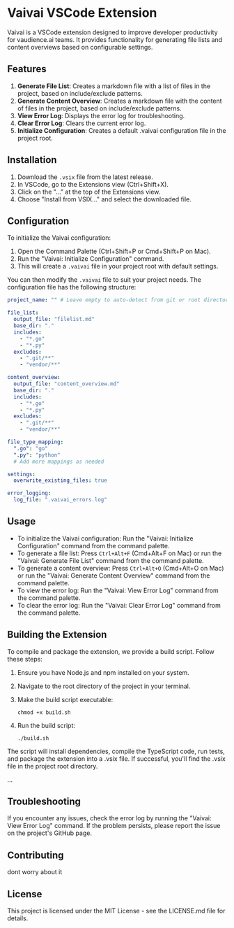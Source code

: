 # Vaivai VSCode Extension

Vaivai is a VSCode extension designed to improve developer productivity for vaudience.ai teams. It provides functionality for generating file lists and content overviews based on configurable settings.

## Features

1. **Generate File List**: Creates a markdown file with a list of files in the project, based on include/exclude patterns.
2. **Generate Content Overview**: Creates a markdown file with the content of files in the project, based on include/exclude patterns.
3. **View Error Log**: Displays the error log for troubleshooting.
4. **Clear Error Log**: Clears the current error log.
5. **Initialize Configuration**: Creates a default .vaivai configuration file in the project root.

## Installation

1. Download the `.vsix` file from the latest release.
2. In VSCode, go to the Extensions view (Ctrl+Shift+X).
3. Click on the "..." at the top of the Extensions view.
4. Choose "Install from VSIX..." and select the downloaded file.

## Configuration

To initialize the Vaivai configuration:

1. Open the Command Palette (Ctrl+Shift+P or Cmd+Shift+P on Mac).
2. Run the "Vaivai: Initialize Configuration" command.
3. This will create a `.vaivai` file in your project root with default settings.

You can then modify the `.vaivai` file to suit your project needs. The configuration file has the following structure:

```yaml
project_name: "" # Leave empty to auto-detect from git or root directory name

file_list:
  output_file: "filelist.md"
  base_dir: "."
  includes:
    - "*.go"
    - "*.py"
  excludes:
    - ".git/**"
    - "vendor/**"

content_overview:
  output_file: "content_overview.md"
  base_dir: "."
  includes:
    - "*.go"
    - "*.py"
  excludes:
    - ".git/**"
    - "vendor/**"

file_type_mapping:
  ".go": "go"
  ".py": "python"
  # Add more mappings as needed

settings:
  overwrite_existing_files: true

error_logging:
  log_file: ".vaivai_errors.log"
```

## Usage

- To initialize the Vaivai configuration: Run the "Vaivai: Initialize Configuration" command from the command palette.
- To generate a file list: Press `Ctrl+Alt+F` (Cmd+Alt+F on Mac) or run the "Vaivai: Generate File List" command from the command palette.
- To generate a content overview: Press `Ctrl+Alt+O` (Cmd+Alt+O on Mac) or run the "Vaivai: Generate Content Overview" command from the command palette.
- To view the error log: Run the "Vaivai: View Error Log" command from the command palette.
- To clear the error log: Run the "Vaivai: Clear Error Log" command from the command palette.

## Building the Extension

To compile and package the extension, we provide a build script. Follow these steps:

1. Ensure you have Node.js and npm installed on your system.
2. Navigate to the root directory of the project in your terminal.
3. Make the build script executable:

   ```terminal
   chmod +x build.sh
   ```

4. Run the build script:

   ```terminal
   ./build.sh
   ```

The script will install dependencies, compile the TypeScript code, run tests, and package the extension into a .vsix file. If successful, you'll find the .vsix file in the project root directory.

...

## Troubleshooting

If you encounter any issues, check the error log by running the "Vaivai: View Error Log" command. If the problem persists, please report the issue on the project's GitHub page.

## Contributing

dont worry about it

## License

This project is licensed under the MIT License - see the LICENSE.md file for details.

